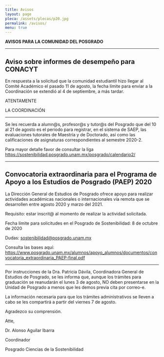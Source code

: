 ```yaml
---
title: Avisos
layout: page
pleca: /assets/plecas/p20.jpg
permalink: /avisos/
menu: true
---
```


**AVISOS PARA LA COMUNIDAD DEL POSGRADO**


---------------


## Aviso sobre informes de desempeño para CONACYT ##

En respuesta a la solicitud que la comunidad estudiantil hizo llegar al Comité Académico el pasado 11 de agosto, la fecha límite para enviar a la Coordinación se extendió al 4 de septiembre, a más tardar.

ATENTAMENTE

LA COORDINACIÓN




---------------------



Se les recuerda a alumn@s, profesor@s y tutor@s del Posgrado que del 10 al 21 de agosto es el periodo para registrar, en el sistema de SAEP, las evaluaciones tutorales de Maestría y de Doctorado, así como las calificaciones de asignaturas correspondientes al semestre 2020-2. 

Para mayor detalle favor de consultar la liga <https://sostenibilidad.posgrado.unam.mx/posgrado/calendario2/> 



---------------------



## Convocatoria extraordinaria para el Programa de Apoyo a los Estudios de Posgrado (PAEP) 2020

La Dirección General de Estudios de Posgrado ofrece apoyo para realizar actividades académicas nacionales o internacionales vía remota que se desarrollen entre agosto 2020 y marzo del 2021.

Requisito: estar inscrit@ al momento de realizar la actividad solicitada.

Fecha límite para solicitudes en el Posgrado de Sostenibilidad: 8 de octubre de 2020

Dudas: <sostenibilidad@posgrado.unam.mx> 

Consulta las bases aquí: <https://www.posgrado.unam.mx/alumnos/apoyo_alumnos/documentos/convocatoria_extraordinaria_PAEP-final.pdf> 



-------------------



Por instrucciones de la Dra. Patricia Dávila, Coordinadora General de Estudios de Posgrado, se les
informa que, aunque los trámites para graduación se reanudarán el lunes 3 de agosto, NO deben
presentarse en la Unidad de Posgrado a menos que les demos previa cita por correo-e.

La información necesaria para que los trámites administrativos se lleven a cabo se les compartirá a
partir del viernes 7 de agosto.


Agradezco su comprensión.



Atte,


Dr. Alonso Aguilar Ibarra

Coordinador

Posgrado Ciencias de la Sostenibilidad
